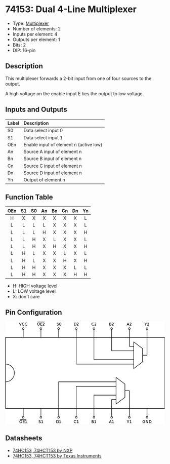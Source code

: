 # 74153: Dual 4-Line Multiplexer

- Type: [Multiplexer](encoders_decoders.md)
- Number of elements: 2
- Inputs per element: 4
- Outputs per element: 1
- Bits: 2
- DIP: 16-pin

## Description

This multiplexer forwards a 2-bit input from one of four sources to the output.

A high voltage on the enable input E ties the output to low voltage.

## Inputs and Outputs

| Label | Description                            |
|:----- |:-------------------------------------- |
| S0    | Data select input 0                    |
| S1    | Data select input 1                    |
| OEn   | Enable input of element n (active low) |
| An    | Source A input of element n            |
| Bn    | Source B input of element n            |
| Cn    | Source C input of element n            |
| Dn    | Source D input of element n            |
| Yn    | Output of element n                    |

## Function Table

| OEn | S1  | S0  | An  | Bn  | Cn  | Dn  | Yn  |
|:---:|:---:|:---:|:---:|:---:|:---:|:---:|:---:|
| H   | X   | X   | X   | X   | X   | X   | L   |
| L   | L   | L   | L   | X   | X   | X   | L   |
| L   | L   | L   | H   | X   | X   | X   | H   |
| L   | L   | H   | X   | L   | X   | X   | L   |
| L   | L   | H   | X   | H   | X   | X   | H   |
| L   | H   | L   | X   | X   | L   | X   | L   |
| L   | H   | L   | X   | X   | H   | X   | H   |
| L   | H   | H   | X   | X   | X   | L   | L   |
| L   | H   | H   | X   | X   | X   | H   | H   |

- H: HIGH voltage level
- L: LOW voltage level
- X: don't care

## Pin Configuration

![](../dia/74153-dip.png)

## Datasheets

- [74HC153, 74HCT153 by NXP](http://www.nxp.com/documents/data_sheet/74HC_HCT153.pdf)
- [74HC153, 74HCT153 by Texas Instruments](http://www.ti.com/product/sn74hc153)
